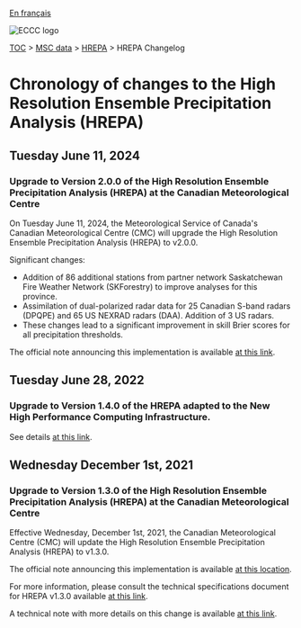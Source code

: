 [En français](changelog_hrepa_fr.md)

![ECCC logo](../../img_eccc-logo.png)

[TOC](../../readme_en.md) > [MSC data](../readme_en.md) > [HREPA](readme_hrepa_en.md) > HREPA Changelog

# Chronology of changes to the High Resolution Ensemble Precipitation Analysis (HREPA)

## Tuesday June 11, 2024

### Upgrade to Version 2.0.0 of the High Resolution Ensemble Precipitation Analysis (HREPA) at the Canadian Meteorological Centre

On Tuesday June 11, 2024, the Meteorological Service of Canada's Canadian Meteorological Centre (CMC) will upgrade the High Resolution Ensemble Precipitation Analysis (HREPA) to v2.0.0.

Significant changes:

* Addition of 86 additional stations from partner network Saskatchewan Fire Weather Network (SKForestry) to improve analyses for this province.
* Assimilation of dual-polarized radar data for 25 Canadian S-band radars (DPQPE) and 65 US NEXRAD radars (DAA). Addition of 3 US radars.
* These changes lead to a significant improvement in skill Brier scores for all precipitation thresholds.

The official note announcing this implementation is available [at this link](https://dd.meteo.gc.ca/doc/genots/2021/11/26/NOCN03_CWAO_262118___xxxxx).

## Tuesday June 28, 2022

### Upgrade to Version 1.4.0 of the HREPA adapted to the New High Performance Computing Infrastructure.

See details [at this link](../changelog_multisystems_en.md).

## Wednesday December 1st, 2021

### Upgrade to Version 1.3.0 of the High Resolution Ensemble Precipitation Analysis (HREPA) at the Canadian Meteorological Centre

Effective Wednesday, December 1st, 2021, the Canadian Meteorological Centre (CMC) will update the High Resolution Ensemble Precipitation Analysis (HREPA) to v1.3.0.


The official note announcing this implementation is available [at this location](https://dd.meteo.gc.ca/doc/genots/2021/11/26/NOCN03_CWAO_262118___50159).

For more information, please consult the technical specifications document for HREPA v1.3.0 available [at this link](https://collaboration.cmc.ec.gc.ca/cmc/CMOI/product_guide/docs/tech_specifications/tech_specifications_HREPA_1.3.0_e.pdf).

A technical note with more details on this change is available [at this link](https://collaboration.cmc.ec.gc.ca/cmc/CMOI/product_guide/docs/tech_notes/technote_capa_hrepa-130_e.pdf).


